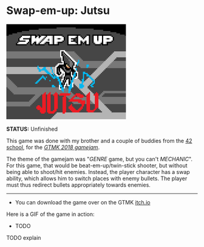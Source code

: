 
# Swap-em-up: Jutsu

![](thumbnail.png)

**STATUS:** Unfinished

This game was done with my brother and a couple of buddies from the [42 school](https://42.fr/en/homepage/),
for the [*GTMK 2018 gamejam*](https://itch.io/jam/gmtk-2018).

The theme of the gamejam was "*GENRE* game, but you can't *MECHANIC*".
For this game, that would be beat-em-up/twin-stick shooter, but without being able to shoot/hit enemies.
Instead, the player character has a swap ability, which allows him to switch places with
enemy bullets. The player must thus redirect bullets appropriately towards enemies.

---

- You can download the game over on the GTMK [itch.io](https://itch.io/jam/gmtk-2018/rate/301343)

Here is a GIF of the game in action:

- TODO

TODO explain
